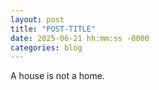 ```yaml
---
layout: post
title: "POST-TITLE"
date: 2025-06-21 hh:mm:ss -0000
categories: blog
---
```


A house is not a home.
